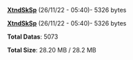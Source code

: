 [**XtndSkSp**](/data/XtndSkSp.txt) (26/11/22 - 05:40)- 5326 bytes

[**XtndSkSp**](/data/XtndSkSp.txt) (26/11/22 - 05:40)- 5326 bytes

**Total Datas**: 5073

**Total Size**: 28.20 MB / 28.2 MB